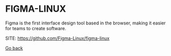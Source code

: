 # FIGMA-LINUX

 Figma is the first interface design tool based in the browser,
 making it easier for teams to create software. 
 
 SITE: https://github.com/Figma-Linux/figma-linux

 [Go back](https://portable-linux-apps.github.io/apps.html)
